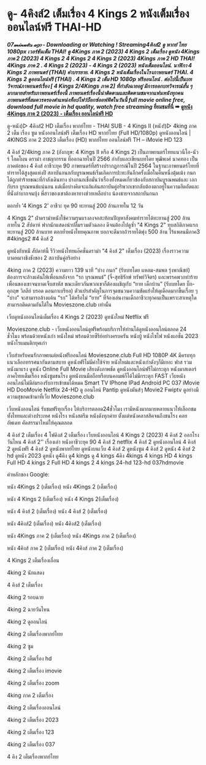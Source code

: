 <H1>ดู- 4คิงส์2 เต็มเรื่อง 4 Kings 2 หนังเต็มเรื่องออนไลน์ฟรี THAI-HD</H1>

<b><i>07𝓂𝒾𝓃𝓊𝓉𝑒𝓈 𝒶𝑔𝑜 - Downloading or Watching ! Streaming4คิงส์2 ดู พากย์ ไทย 1080px เวอร์ชันเต็ม THAI!
ดู 4Kings ภาค 2 (2023) 4 Kings 2 เต็มเรื่อง ดูหนัง 4Kings ภาค 2 (2023) 4 Kings 2 4 Kings 2 4 Kings 2 (2023) 4Kings ภาค 2 HD THAI!  4Kings ภาค 2 . 4 Kings 2 (2023) - 4 Kings 2 (2023) หนังเต็มออนไลน์. นาฬิกา 4 Kings 2 ภาพยนตร์ (THAI) คำบรรยาย. 4 Kings 2 หนังเต็มเรื่องในโรงภาพยนตร์ THAI. 4 Kings 2 ดูออนไลน์ฟรี (THAI) . 4 Kings 2 เต็ม HD 1080p ฟรีออนไลน์ . ต่อไปนี้เป็นบทวิจารณ์ภาพยนตร์เรื่อง [ 4 Kings 2/4Kings ภาค 2] ที่กำลังฉายอยู่ มีการออกบทวิจารณ์สั้น ๆ มากมายสำหรับภาพยนตร์เรื่องนี้ ภาพยนตร์เรื่องนี้น่าติดตามและติดตามชมจากแฟนหนังทุกคน ภาพยนตร์ที่สมควรครองตำแหน่งท็อปไฟว์บ็อกซ์ออฟฟิศในวันนี้ full movie online free, download full movie in hd quality, watch free streaming
</b></i>
<B>ยี่ยมชมที่นี่ ➠ [ดูหนัง 4Kings ภาค 2 (2023) - เต็มเรื่อง ออนไลน์ฟรี HD](https://t.co/KYr1ZGaK8e)</B>

ดู-หนัง)▷ 4คิงส์2 HD เต็มเรื่อง พากย์ไทย - THAI SUB - 4 Kings II (หนัง!)▷ 4king ภาค 2 เต็ม เรื่อง ซูม หนังออนไลน์ฟรี เต็มเรื่อง HD พากย์ไทย (Full HD/1080p) ดูหนังออนไลน์ | 4KINGS ภาค 2 2023 เต็มเรื่อง (HD) พากย์ไทย ออนไลน์ฟรี TH – iMovie HD 123

4 คิงส์ 2/4king ภาค 2 (อังกฤษ: 4 Kings II หรือ 4 Kings 2) เป็นภาพยนตร์ไทยแนวนีโอ-นัวร์ โลดโผน ดราม่า อาชญากรรม ที่ออกฉายในปี 2566 กำกับและเขียนบทโดย พุฒิพงศ์ นาคทอง เป็นภาคต่อของ 4 คิงส์ อาชีวะยุค 90 ภาพยนตร์ที่สร้างปรากฏการณ์ในปี 2564 ในฐานะภาพยนตร์ไทยที่ทำรายได้สูงสุดแห่งปี สถาบันกนกกับบูรณพนธ์เริ่มเกิดการปะทะกันอีกครั้งเมื่อในคืนหนึ่งตุ้มเม้ง กนกได้ถูกทำร้ายขณะที่กำลังเดินทาง บ่างกนกเชื่อมั่นว่าเรื่องทั้งหมดเกี่ยวข้องกับสถาบันบูรณพนธ์และ เอกกับรก บูรณพนธ์แน่นอน แต่เมื่อบ่างคิดจะแก้แค้นสถาบันคู่อริพวกเขากลับต้องตกอยู่ในความอึดอัดและที่นั่งลำบากจนบุ้ง พี่สาวของเขาต้องหาทางช่วยเหลือบ่าง น้องชายจากสถาบันกนก

ตอกย้ำ '4 Kings 2' อาชีวะ ยุค 90 ทะยานสู่ 200 ล้านภายใน 12 วัน

4 Kings 2" ฝ่าดราม่าหนังใช้ความรุนแรงลงจอสะท้อนปัญหาสังคมทำรายได้ทะยานสู่ 200 ล้านภายใน 2 สัปดาห์ ฟากนักแสดงนำปลื้มรวมตัวฉลอง ดีจนต้องไปดูซ้ำ "4 Kings 2" ทุบสถิติภาคแรก ทะยานสู่ 200 ล้านบาท ตอกย้ำหนังไทยคุณภาพ บอกจะดีมากถ้ารายได้พุ่ง 500 ล้าน ไร้แพลนมีภาค3 #4kings2 #4 คิงส์ 2

ดูหนังกับหมี สัปดาห์นี้ รีวิวหนังไทยแอ๊คชั่นดราม่า "4 คิงส์ 2" เต็มเรื่อง (2023) เรื่องราวความบาดหมางชิงชังของ 2 สถาบันคู่อริอย่าง

4king ภาค 2 (2023) ความยาว 139 นาที “บ่าง กนก” (รับบทโดย แหลม-สมพล รุ่งพาณิชย์) ต้องการจะล้างแค้นให้เพื่อนหลังจาก “รก บุรณพนธ์” (จี๋-สุทธิรักษ์ ทรัพย์วิจิตร) และพรรคพวกทำร้ายเพื่อนของเขาจนบาดเจ็บสาหัส ขณะเดียวกันพวกเขาก็ต้องเผชิญกับ “ยาท เด็กบ้าน” (รับบทโดย บิ๊ก-อุกฤษ วิลลีย์ บรอด ดอนกาเบรียล) ตัวแปรสำคัญในการจุดชนวนความขัดแย้งให้ดุเดือดมากขึ้นเรื่อย ๆ “บ่าง” จะสามารถล้างแค้น “รก” ได้หรือไม่ “ยาท” ที่จ้องเล่นงานเด็กอาชีวะทุกคนเป็นเพราะสาเหตุใด สามารถติดตามกันได้ใน Movieszone.club เท่านั้น

เว็บดูหนังออนไลน์เต็มเรื่อง 4 Kings 2 (2023) ดูหนังใหม่ Netflix ฟรี

Movieszone.club - เว็บหนังออนไลน์ดูฟรีพร้อมบริการให้ท่านได้ดูหนังออนไลน์ตลอด 24 ชั่วโมง พร้อมด้วยหนังเก่า หนังใหม่ พร้อมด้วยซีรีย์อย่างครบครัน หนังบู้ หนังไซไฟ หนังแอชั่น 2023 หนังโรแมนติกยุคเก่า

เว็บสำหรับคนรักภาพยนต์หนังฟรีออนไลน์ Movieszone.club Full HD 1080P 4K มีครบทุกแนวเลือกทรรศนากันตามสบาย ดูหนังฟรีไม่มีค่าใช้จ่าย หนังใหม่และหนังเก่าดังๆก็มีเยอะ ฟาส รวมหนังมาแรง ดูหนัง Online Full Movie เสียงดังภาพชัด ดูหนังออนไลน์ฟรีไม่กระตุก หนังมาสเตอร์ ภาคไทยเต็มเรื่อง หนังซูมชนโรง ดูหนังบนมือถือหรือบนคอมพ์ก็ได้ไม่มีกระตุก FAST เว็บหนังออนไลน์ไม่มีล่มรองรับการเข้าชมได้หมด Smart TV IPhone IPad Android PC 037 iMovie HD DooMovie Netflix 24-HD ดู ออนไลน์ Pantip ดูหนังมันส์ๆ Movie2 Fwiptv ดูอย่างมีความสุขกดเข้ามาที่เว็บ Movieszone.club

เว็บหนังออนไลน์ รับชมฟรีทุกเรื่อง ให้บริการตลอด24ชั่วโมง เรามีหนังมากมายหลายแนวให้เลือกชม ทั้งไทยและต่างประเทศ หนังโรง หนังสตรีม หนังดังทุกค่าย ตั้งแต่หนังคลาสสิคจนถึงชนโรง คอยอัพเดท คัดสรรมาใหม่ให้คุณตลอด

4 คิงส์ 2 เต็มเรื่อง 4 โฟคิงส์ 2 เต็มเรื่อง เว็บหนังออนไลน์ 4 Kings 2 (2023) 4 คิงส์ 2 ออกโรงวันไหน 4 คิงส์ 2'' เรื่องเล่า หนังอาชีวะยุค 90 4 คิงส์ 2 netflix 4 คิงส์ 2 ดูหนังออนไลน์ 4 คิงส์ 2 ดูหนังฟรี 4 คิงส์ 2 ดูหนังพากย์ไทย ดูหนังบนเว็บ 4 คิงส์ 2 ดูหนังซูม 4 คิงส์ 2 ดูหนัง 4 คิงส์ 2 hd ดูหนัง 2023 ดูหนัง ดู4คิง ดู4 kings ดู 4 kings 4คิง 4kings 4 kings HD 4 kings Full HD 4 kings 2 Full HD 4 kings 2 4 kings 24-hd 123-hd 037hdmovie

คำหลักของ Google:

หนัง 4Kings 2 (เต็มเรื่อง) หนัง 4Kings 2 (เต็มเรื่อง)

หนัง 4 Kings 2 (เต็มเรื่อง) หนัง 4 Kings 2(เต็มเรื่อง)

หนัง 4 คิงส์ 2 (เต็มเรื่อง) หนัง 4 คิงส์ 2 (เต็มเรื่อง)

หนัง 4คิงส์2 (เต็มเรื่อง) หนัง 4คิงส์2 (เต็มเรื่อง)

หนัง 4Kings ภาค 2 (เต็มเรื่อง) หนัง 4Kings ภาค 2 (เต็มเรื่อง)

หนัง 4คิงส์ ภาค 2 (เต็มเรื่อง) หนัง 4คิงส์ ภาค 2 (เต็มเรื่อง)

4 Kings 2 เต็มเรื่องเถื่อน

4king 2 นักแสดง

4 คิงส์ 2 เต็มเรื่อง

4king 2 รอบฉาย

4king 2 ฉายวันไหน

4king 2 ดูออนไลน์

4king 2 เต็มเรื่องพากย์ไทย

4king 2 ซูม

4king 2 เต็มเรื่อง hd

4king 2 เต็มเรื่อง imovie

4king 2 เต็มเรื่อง zoom

4king ภาค 2 เต็มเรื่อง

4king 2 เต็มเรื่องออนไลน์

4king 2 เต็มเรื่อง 2023

4king 2 เต็มเรื่อง 123

4king 2 เต็มเรื่อง 037

4 คิง 2 เต็มเรื่องพากย์ไทย

